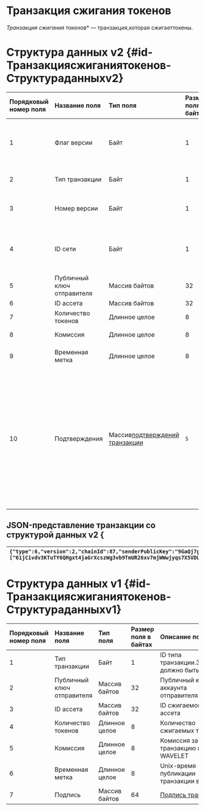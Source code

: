 # Транзакция сжигания токенов

*Транзакция сжигания токенов** — транзакция,которая сжигаеттокены.

# Структура данных v2 {#id-Транзакциясжиганиятокенов-Структураданныхv2}

| **Порядковый номер поля** | **Название поля** | **Тип поля** | **Размер поля в байтах** | **Описание поля** |
| :--- | :--- | :--- | :--- | :--- |
| 1 | Флаг версии | Байт | 1 | Указывает что [структура данных](https://wavesplatform.atlassian.net/wiki/spaces/WDOCS/pages/1619362893)транзакции имеет версию 2 или выше.Значение должно быть равно 0 |
| 2 | Тип транзакции | Байт | 1 | ID [типа транзакции](https://wavesplatform.atlassian.net/wiki/spaces/WDOCS/pages/1585807634).Значение должно быть равно 6 |
| 3 | Номер версии | Байт | 1 | Номер версии структуры данных транзакции.Значение должно быть равно 2 |
| 4 | ID сети | Байт | 1 | Задает сеть, в которой транзакция будет опубликована.84 для[тестовой сети](https://wavesplatform.atlassian.net/wiki/spaces/WDOCS/pages/1619297519), 87 для [основной сети](https://wavesplatform.atlassian.net/wiki/spaces/WDOCS/pages/1619362946) |
| 5 | Публичный ключ отправителя | Массив байтов | 32 | [Публичный ключ аккаунта](https://wavesplatform.atlassian.net/wiki/spaces/WDOCS/pages/1622671932)отправителя |
| 6 | ID ассета | Массив байтов | 32 | ID сжигаемого ассета |
| 7 | Количество токенов | Длинное целое | 8 | Количество сжигаемых токенов |
| 8 | Комиссия | Длинное целое | 8 | [Комиссия за транзакцию](https://wavesplatform.atlassian.net/wiki/spaces/WDOCS/pages/1619395782)в[WAVELET](https://wavesplatform.atlassian.net/wiki/spaces/WDOCS/pages/1622673131) |
| 9 | Временная метка | Длинное целое | 8 | Unix-время публикации транзакции в сеть |
| 10 | Подтверждения | Массив[подтверждений транзакции](https://wavesplatform.atlassian.net/wiki/spaces/WDOCS/pages/1619395920) | `S` | Если массив пустой, то`S`= 3.Если массив не пустой, то `S`= 3 + 2 ×`N`+ \(`P1`+`P2`+ ... +`Pn`\),где`N` — количество подтверждений в массиве,`Pn` — размер`N`-го подтверждения в байтах.Максимальное количество подтверждений в массиве — 8. Максимальный размер каждого подтверждения — 64 байта. |



## JSON-представление транзакции со структурой данных v2 {

| `{"type":6,"version":2,"chainId":87,"senderPublicKey":"9GaQj7gktEiiS1TTTjGbVjU9bva3AbCiawZ11qFZenBX","assetId":"FVxhjrxZYTFCa9Bd4JYhRqXTjwKuhYbSAbD2DWhsGidQ","amount":9999,"fee":100000,"timestamp":1548660675277,"proofs": ["61jCivdv3KTuTY6QHgxt4jaGrXcszWg3vb9TmUR26xv7mjWWwjyqs7X5VDUs9c2ksndaPogmdunHDdjWCuG1GGhh"], "id":"csr25XQHT1c965Fg7cY2vJ7XHYVsudPYrUbdaFqgaqL","sender":"3P9QZNrHbyxXj8P9VrJZmVu2euodNtA11UW","height":1370971}` |
| :--- |


# Структура данных v1 {#id-Транзакциясжиганиятокенов-Структураданныхv1}

| **Порядковый номер поля** | **Название поля** | **Тип поля** | **Размер поля в байтах** | Описание поля |
| :--- | :--- | :--- | :--- | :--- |
| 1 | Тип транзакции | Байт | 1 | ID типа транзакции.Значение должно быть равно 6 |
| 2 | Публичный ключ отправителя | Массив байтов | 32 | Публичный ключ аккаунта отправителя |
| 3 | ID ассета | Массив байтов | 32 | ID сжигаемого ассета |
| 4 | Количество токенов | Длинное целое | 8 | Количество сжигаемых токенов  |
| 5 | Комиссия | Длинное целое | 8 | Комиссия за транзакцию в WAVELET |
| 6 | Временная метка | Длинное целое | 8 | Unix-время публикации транзакции в сеть |
| 7 | Подпись | Массив байтов | 64 | [Подпись транзакции](https://wavesplatform.atlassian.net/wiki/spaces/WDOCS/pages/1619428590) |